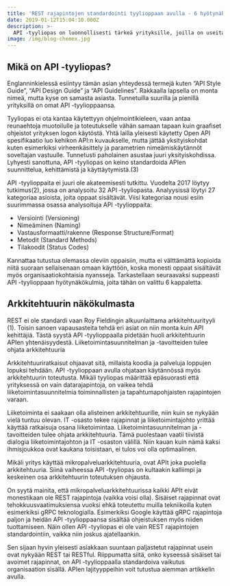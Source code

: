 ```yaml
---
title: 'REST rajapintojen standardointi tyylioppaan avulla - 6 hyötynäkökulmaa'
date: 2019-01-12T15:04:10.000Z
description: >-
  API -tyyliopas on luonnollisesti tärkeä yrityksille, joilla on useita rajapintoja ja niitä suunnittelee sekä toteuttaa useammat ihmiset. Kuitenkin yritys, jolla on jo muutama rajapinta, hyötyy merkittävästi tuottamalla edes perusasiat standardoivan API -tyylioppaan. Mitä ne perusasiat ovat, käsitellään alla. APIt ja alustat kulkevat käsi kädessä ja siksi API -tyyliopas on olennainen osa myös alustojen kehittämistä ja ylläpitoa. Artikkelissa avataan API -tyylioppaan hyötyjä kuudesta eri näkökulmasta.
image: /img/blog-chemex.jpg
---
```


## Mikä on API -tyyliopas?

Englanninkielessä esiintyy tämän asian yhteydessä termejä kuten “API Style Guide”, “API Design Guide” ja “API Guidelines”. Rakkaalla lapsella on monta nimeä, mutta kyse on samasta asiasta. Tunnetuilla suurilla ja pienillä yrityksillä on omat API -tyylioppaansa.

Tyyliopas ei ota kantaa käytettyyn ohjelmointikieleen, vaan antaa reunaehtoja muotoilulle ja toteutukselle vähän samaan tapaan kuin graafiset ohjeistot yrityksen logon käytöstä. Yhtä lailla yleisesti käytetty Open API spesifikaatio luo kehikon API:n kuvaukselle, mutta jättää yksityiskohdat kuten esimerkiksi  virheenkäsittely ja parametrien nimeämiskäytännöt soveltajan vastuulle. Tunnetusti paholainen asustaa juuri yksityiskohdissa. Lyhyesti sanottuna, API -tyyliopas on keino standardoida APIen suunnittelua, kehittämistä ja käyttäytymistä.(3)

API -tyylioppaita ei juuri ole akateemisesti tutkittu. Vuodelta 2017 löytyy tutkimus(2), jossa on analysoitu 32 API -tyyliopasta. Analyysissä löytyi 27 kategoriaa asioista, joita oppaat sisältävät. Viisi kategoriaa nousi esiin suurimmassa osassa analysoituja API -tyylioppaita:
- Versiointi (Versioning)
- Nimeäminen (Naming)
- Vastausformaatti/rakenne (Response Structure/Format)
- Metodit (Standard Methods)
- Tilakoodit (Status Codes)

Kannattaa tutustua olemassa oleviin oppaisiin, mutta ei välttämättä kopioida niitä suoraan sellaisenaan omaan käyttöön, koska monesti oppaat sisältävät myös organisaatiokohtaisia nyansseja. Tarkastellaan seuraavaksi suppeasti API -tyylioppaan hyötynäkökulmia, joita tähän on valittu 6 kappaletta.

## Arkkitehtuurin näkökulmasta

REST ei ole standardi vaan Roy Fieldingin alkuunlaittama arkkitehtuurityyli (1). Toisin sanoen vapausasteita tehdä eri asiat on niin monta kuin API kehittäjiä. Tästä syystä API -tyylioppaalla pidetään huoli arkkitehtuurin APIen yhtenäisyydestä. Liiketoimintasuunnitelman ja -tavoitteiden tulee ohjata arkkitehtuuria

Arkkitehtuuriratkaisut ohjaavat sitä, millaista koodia ja palveluja loppujen lopuksi tehdään. API -tyylioppaan avulla ohjataan käytännössä myös arkkitehtuurin toteutusta. Mikäli tyyliopas määrittää epäsuorasti että yrityksessä on vain datarajapintoja, on vaikea tehdä liiketoimintasuunnitelmia toiminnallisten ja tapahtumapohjaisten rajapintojen varaan.

Liiketoiminta ei saakaan olla alisteinen arkkitehtuurille, niin kuin se nykyään vielä tuntuu olevan. IT -osasto tekee rajapinnat ja liiketoimintajohto yrittää käyttää ratkaisuja osana liiketoimintaa. Liiketoimintasuunnitelman ja -tavoitteiden tulee ohjata arkkitehtuuria. Tämä puolestaan vaatii tiivistä dialogia liiketoimintajohton ja IT -osaston välillä. Niin kauan kuin nämä kaksi ihmisjoukkoa ovat kaukana toisistaan, ei tulos voi olla optimaalinen.

Mikäli yritys käyttää mikropalveluarkkitehtuuria, ovat APIt joka puolella arkkitehtuuria. Siinä vaiheessa API -tyyliopas on kultaakin kalliimpi ja keskeinen osa arkkitehtuurin toteutuksen ohjausta.

On syytä mainita, että mikropalveluarkkitehtuurissa kaikki APIt eivät monestikaan ole REST rajapintoja (vaikka voisi olla). Sisäiset rajapinnat ovat tehokkuusvaatimuksiensa vuoksi ehkä toteutettu muilla tekniikoilla kuten esimerkiksi gRPC teknologialla. Esimerkiksi Google käyttää gRPC rajapintoja paljon ja heidän API -tyylioppaansa sisältää ohjeistuksen myös niiden tuottamiseen. Näin ollen API -tyyliopas ei ole vain REST rajapintojen standardointiin, vaikka niin joskus ajatellaankin.

Sen sijaan hyvin yleisesti asiakkaan suuntaan paljastetut rajapinnat usein ovat nykyään REST tai RESTful. Riippumatta siitä, onko kyseessä sisäiset tai avoimet rajapinnat, on API -tyylioppaalla standardoiva vaikutus organisaation sisällä. APIen lajityyppeihin voit tutustua aiemman artikkelin avulla.
